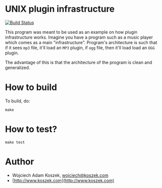 # UNIX plugin infrastructure

[![Build Status](https://travis-ci.org/wkoszek/unix_plugin.svg?branch=master)](https://travis-ci.org/wkoszek/unix_plugin)

This program was meant to be used as an example on how
plugin infrastructure works. Imagine you have a program
such as a music player which comes as a main "infrastructure".
Program's architecture is such that if it sees `mp3` file,
it'll load an `MP3` plugin, if `ogg` file, then it'll load
load an `OGG` plugin.

The advantage of this is that the architecture of the program
is clean and generalized.

# How to build

To build, do:

	make

# How to test?

	make test

# Author

- Wojciech Adam Koszek, [wojciech@koszek.com](mailto:wojciech@koszek.com)
- [http://www.koszek.com](http://www.koszek.com)
